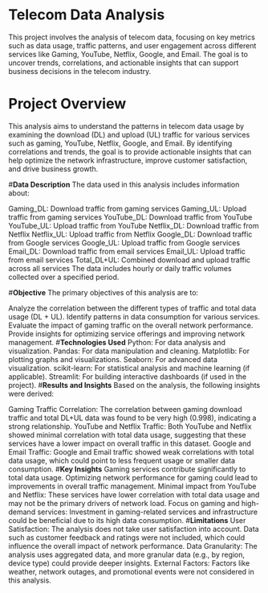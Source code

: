 # **Telecom Data Analysis**
This project involves the analysis of telecom data, focusing on key metrics such as data usage, traffic patterns, and user engagement across different services like Gaming, YouTube, Netflix, Google, and Email. The goal is to uncover trends, correlations, and actionable insights that can support business decisions in the telecom industry.


   # **Project Overview**
This analysis aims to understand the patterns in telecom data usage by examining the download (DL) and upload (UL) traffic for various services such as gaming, YouTube, Netflix, Google, and Email. By identifying correlations and trends, the goal is to provide actionable insights that can help optimize the network infrastructure, improve customer satisfaction, and drive business growth.

   #**Data Description**
The data used in this analysis includes information about:

Gaming_DL: Download traffic from gaming services
Gaming_UL: Upload traffic from gaming services
YouTube_DL: Download traffic from YouTube
YouTube_UL: Upload traffic from YouTube
Netflix_DL: Download traffic from Netflix
Netflix_UL: Upload traffic from Netflix
Google_DL: Download traffic from Google services
Google_UL: Upload traffic from Google services
Email_DL: Download traffic from email services
Email_UL: Upload traffic from email services
Total_DL+UL: Combined download and upload traffic across all services
The data includes hourly or daily traffic volumes collected over a specified period.

   #**Objective**
The primary objectives of this analysis are to:

Analyze the correlation between the different types of traffic and total data usage (DL + UL).
Identify patterns in data consumption for various services.
Evaluate the impact of gaming traffic on the overall network performance.
Provide insights for optimizing service offerings and improving network management.
   #**Technologies Used**
Python: For data analysis and visualization.
Pandas: For data manipulation and cleaning.
Matplotlib: For plotting graphs and visualizations.
Seaborn: For advanced data visualization.
scikit-learn: For statistical analysis and machine learning (if applicable).
Streamlit: For building interactive dashboards (if used in the project).
    #**Results and Insights**
Based on the analysis, the following insights were derived:

Gaming Traffic Correlation: The correlation between gaming download traffic and total DL+UL data was found to be very high (0.998), indicating a strong relationship.
YouTube and Netflix Traffic: Both YouTube and Netflix showed minimal correlation with total data usage, suggesting that these services have a lower impact on overall traffic in this dataset.
Google and Email Traffic: Google and Email traffic showed weak correlations with total data usage, which could point to less frequent usage or smaller data consumption.
   #**Key Insights**
Gaming services contribute significantly to total data usage. Optimizing network performance for gaming could lead to improvements in overall traffic management.
Minimal impact from YouTube and Netflix: These services have lower correlation with total data usage and may not be the primary drivers of network load.
Focus on gaming and high-demand services: Investment in gaming-related services and infrastructure could be beneficial due to its high data consumption.
   #**Limitations**
User Satisfaction: The analysis does not take user satisfaction into account. Data such as customer feedback and ratings were not included, which could influence the overall impact of network performance.
Data Granularity: The analysis uses aggregated data, and more granular data (e.g., by region, device type) could provide deeper insights.
External Factors: Factors like weather, network outages, and promotional events were not considered in this analysis.


